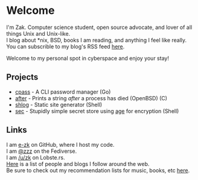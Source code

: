 # Welcome

I'm Zak. Computer science student, open source advocate, and lover of all things Unix and Unix-like.  
I blog about *nix, BSD, books I am reading, and anything I feel like really.  
You can subscrible to my blog's RSS feed [here](/rss.xml).

Welcome to my personal spot in cyberspace and enjoy your stay!

## Projects

 * [cpass](https://github.com/e-zk/cpass) - A CLI password manager (Go)
 * [after](https://github.com/e-zk/after) - Prints a string _after_ a process has died (OpenBSD) \(C\)
 * [shlog](https://github.com/e-zk/shlog) - Static site generator (Shell)
 * [sec](https://github.com/e-zk/sec) - Stupidly simple secret store using [age](https://age-encryption.org/) for encryption (Shell)

## Links

I am [e-zk](https://github.com/e-zk/) on GitHub, where I host my code.  
I am
<a rel="me" href="https://qoto.org/@zzz">@zzz</a>
on the Fediverse.  
I am [/u/zk](https://lobste.rs/u/zk) on Lobste.rs.  
[Here](/friends.html) is a list of people and blogs I follow around the web.  
Be sure to check out my recommendation lists for music, books, etc [here](/lists/).
